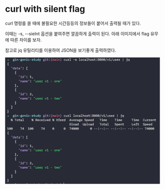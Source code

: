 # curl with silent flag

curl 명령를 쓸 때에 불필요한 시간등등의 정보들이 붙어서 출력될 때가 있다. 

이때는 -s, --sielnt 옵션을 붙여주면 깔끔하게 출력이 된다. 아래 이미지에서 flag 유무에 따른 차이를 보자. 

참고로 jq 유틸리티를 이용하여 JSON을 보기좋게 출력하였다.

![curl-s](../img/curl-s.PNG)

